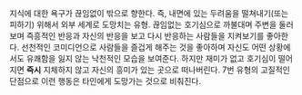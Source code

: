 지식에 대한 욕구가 끊임없이 밖으로 향한다. 즉, 내면에 있는 두려움을 떨쳐내기(또는 피하기) 위해서 외부 세계로 도망치는 유형. 끊임없는 호기심으로 까불대며 주변을 둘러보며 즉흥적인 반응과 자신의 반응을 보고 다시 반응하는 사람들을 지켜보기를 좋아한다. 선천적인 코미디언으로 사람들을 즐겁게 해주는 것을 좋아하며 자신도 어떤 상황에서도 유쾌함을 잃지 않는 낙천적인 모습을 보여준다. 하지만 재미가 없고 호기심이 떨어지면 **즉시** 지체하지 않고 자신의 흥미가 있는 곳으로 떠나버린다. 7번 유형의 고질적인 단점으로 이런 행동은 타인에게 도망가는 것으로 비춰진다.